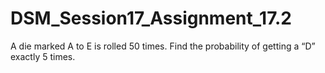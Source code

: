 # DSM_Session17_Assignment_17.2

A die marked A to E is rolled 50 times. Find the probability of getting a “D” exactly 5 times.
